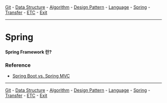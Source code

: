 [Git](../a__git/README.md) - [Data Structure](../b__data-structure/README.md) - [Algorithm](../c__algorithm/README.md) - [Design Pattern](../d__design-pattern/README.md) - [Language](../e__language/README.md) - [Spring](../f__spring/README.md) - [Transfer](../x__transfer/README.md) - [ETC](../z__etc/README.md)  - [Exit](../README.md)

---

# Spring

#### Spring Framework 란?


### Reference
- [Spring Boot vs. Spring MVC](./spring-boot_vs_spring-mvc.pdf)

---

[Git](../a__git/README.md) - [Data Structure](../b__data-structure/README.md) - [Algorithm](../c__algorithm/README.md) - [Design Pattern](../d__design-pattern/README.md) - [Language](../e__language/README.md) - [Spring](../f__spring/README.md) - [Transfer](../x__transfer/README.md) - [ETC](../z__etc/README.md)  - [Exit](../README.md)
